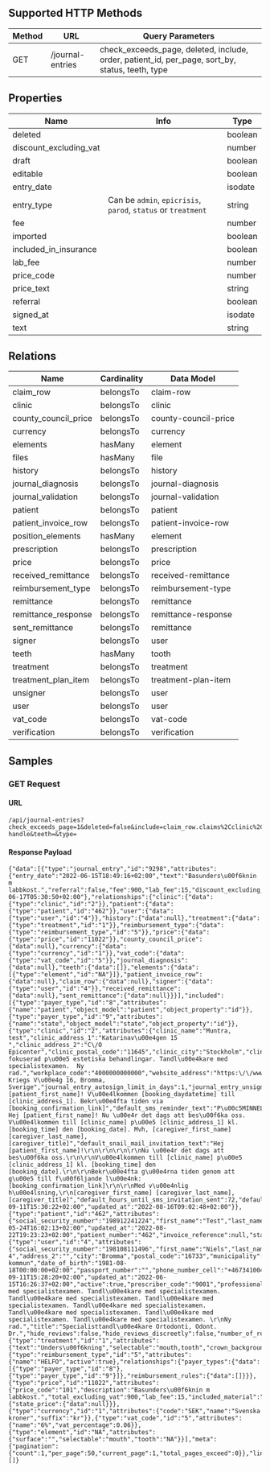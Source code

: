## Supported HTTP Methods
| Method | URL | Query Parameters |
| ------ | --- | ---------------- |
| GET | /journal-entries | check_exceeds_page, deleted, include, order, patient_id, per_page, sort_by, status, teeth, type |

## Properties
| Name | Info | Type |
| ---- | ---- | ---- |
| deleted |  | boolean |
| discount_excluding_vat |  | number |
| draft |  | boolean |
| editable |  | boolean |
| entry_date |  | isodate |
| entry_type | Can be `admin`, `epicrisis`, `parod`, `status` or `treatment` | string |
| fee |  | number |
| imported |  | boolean |
| included_in_insurance |  | boolean |
| lab_fee |  | number |
| price_code |  | number |
| price_text |  | string |
| referral |  | boolean |
| signed_at |  | isodate |
| text |  | string |


## Relations
| Name | Cardinality | Data Model |
| ---- | ----------- | ---------- |
| claim_row | belongsTo | claim-row |
| clinic | belongsTo | clinic |
| county_council_price | belongsTo | county-council-price |
| currency | belongsTo | currency |
| elements | hasMany | element |
| files | hasMany | file |
| history | belongsTo | history |
| journal_diagnosis | belongsTo | journal-diagnosis |
| journal_validation | belongsTo | journal-validation |
| patient | belongsTo | patient |
| patient_invoice_row | belongsTo | patient-invoice-row |
| position_elements | hasMany | element |
| prescription | belongsTo | prescription |
| price | belongsTo | price |
| received_remittance | belongsTo | received-remittance |
reimbursement_type | belongsTo | reimbursement-type |
| remittance | belongsTo | remittance |
| remittance_response | belongsTo | remittance-response |
| sent_remittance | belongsTo | remittance |
| signer | belongsTo | user |
| teeth | hasMany | tooth |
| treatment | belongsTo | treatment |
| treatment_plan_item | belongsTo | treatment-plan-item |
| unsigner | belongsTo | user |
| user | belongsTo | user |
| vat_code | belongsTo | vat-code |
| verification | belongsTo | verification |

## Samples
### GET Request
#### URL
```
/api/journal-entries?check_exceeds_page=1&deleted=false&include=claim_row.claims%2Cclinic%2Ccounty_council_price%2Ccurrency%2Celements%2Chistory%2Cjournal_diagnosis%2Cpatient%2Cpatient_invoice_row.patient_invoices%2Cprice.state_price%2Creceived_remittance%2Creimbursement_type%2Csent_remittance%2Csigner%2Cteeth%2Ctreatment%2Cuser%2Cvat_code&order=desc&patient_id=462&per_page=50&sort_by=entry_date&status=to-handle&teeth=&type=
```
#### Response Payload
```
{"data":[{"type":"journal_entry","id":"9298","attributes":{"entry_date":"2022-06-15T18:49:16+02:00","text":"Basunders\u00f6knin m labbkost.","referral":false,"fee":900,"lab_fee":15,"discount_excluding_vat":0,"entry_type":"treatment","included_in_insurance":false,"draft":false,"imported":false,"editable":false,"deleted":false,"signed_at":"2022-06-17T05:30:50+02:00"},"relationships":{"clinic":{"data":{"type":"clinic","id":"2"}},"patient":{"data":{"type":"patient","id":"462"}},"user":{"data":{"type":"user","id":"4"}},"history":{"data":null},"treatment":{"data":{"type":"treatment","id":"1"}},"reimbursement_type":{"data":{"type":"reimbursement_type","id":"5"}},"price":{"data":{"type":"price","id":"11022"}},"county_council_price":{"data":null},"currency":{"data":{"type":"currency","id":"1"}},"vat_code":{"data":{"type":"vat_code","id":"5"}},"journal_diagnosis":{"data":null},"teeth":{"data":[]},"elements":{"data":[{"type":"element","id":"NA"}]},"patient_invoice_row":{"data":null},"claim_row":{"data":null},"signer":{"data":{"type":"user","id":"4"}},"received_remittance":{"data":null},"sent_remittance":{"data":null}}}],"included":[{"type":"payer_type","id":"8","attributes":{"name":"patient","object_model":"patient","object_property":"id"}},{"type":"payer_type","id":"9","attributes":{"name":"state","object_model":"state","object_property":"id"}},{"type":"clinic","id":"2","attributes":{"clinic_name":"Muntra, test","clinic_address_1":"Katarinav\u00e4gen 15 ","clinic_address_2":"C\/O Epicenter","clinic_postal_code":"11645","clinic_city":"Stockholm","clinic_reference":null,"clinic_email_address":"a.haseeb19@gmail.com","clinic_phone_number":"+4632240541","clinic_phone_number_2":"+46734100450","clinic_phone_mobile":"+46734100450","clinic_fax":"","clinic_professional_statement":"Specialistklinik fokuserad p\u00e5 estetiska behandlingar. Tandl\u00e4kare med specialistexamen.  Ny rad.","workplace_code":"4000000000000","website_address":"https:\/\/www.muntra.se","booking_requires_two_factor_authentication":false,"active":true,"timezone":"Europe\/Stockholm","latitude":59.339073,"longitude":17.965555,"google_places_description":"Frans Kriegs V\u00e4g 16, Bromma, Sverige","journal_entry_autosign_limit_in_days":1,"journal_entry_unsign_limit_in_days":30,"default_sms_invitation_text":"Hej [patient_first_name]! V\u00e4lkommen [booking_daydatetime] till [clinic_address_1]. Bekr\u00e4fta tiden via [booking_confirmation_link]","default_sms_reminder_text":"P\u00c5MINNELSE: Hej [patient_first_name]! Nu \u00e4r det dags att bes\u00f6ka oss. V\u00e4lkommen till [clinic_name] p\u00e5 [clinic_address_1] kl. [booking_time] den [booking_date]. Mvh, [caregiver_first_name] [caregiver_last_name], [caregiver_title]","default_snail_mail_invitation_text":"Hej [patient_first_name]!\r\n\r\n\r\n\r\nNu \u00e4r det dags att bes\u00f6ka oss.\r\n\r\nV\u00e4lkommen till [clinic_name] p\u00e5 [clinic_address_1] kl. [booking_time] den [booking_date].\r\n\r\nBekr\u00e4fta g\u00e4rna tiden genom att g\u00e5 till f\u00f6ljande l\u00e4nk: [booking_confirmation_link]\r\n\r\nMed v\u00e4nlig h\u00e4lsning,\r\n[caregiver_first_name] [caregiver_last_name], [caregiver_title]","default_hours_until_sms_invitation_sent":72,"default_hours_before_sms_reminder_sent":48,"default_hours_until_snail_mail_invitation_sent":168,"allow_remittance_without_individual_recipient":true,"accepts_digital_remittance":true,"has_cbct":true,"created_at":"2017-09-11T15:30:22+02:00","updated_at":"2022-08-16T09:02:48+02:00"}},{"type":"patient","id":"462","attributes":{"social_security_number":"198912241224","first_name":"Test","last_name":"Testsson","maiden_name":null,"initials":null,"gender":null,"address_1":null,"address_2":null,"city":null,"postal_code":null,"municipality":null,"date_of_birth":null,"passport_number":null,"phone_number_cell":"+46708123123","phone_number_home":null,"phone_number_work":null,"fax_number":null,"e_mail_address":"test123@test.com","deleted":false,"created_at":"2022-05-24T16:02:13+02:00","updated_at":"2022-08-22T19:23:23+02:00","patient_number":"462","invoice_reference":null,"status":"active","wants_anestesia":false,"start_date_free_card":null,"end_date_free_card":null,"free_card_number":null,"county_council_certificate_number":null,"county_council_certificate_end_date":null,"euro_certificate_number":null,"protected_identity":false,"warning":false,"warning_text":null,"xray_id":null,"notes":null,"external_dentist":null,"external_hygienist":null,"auto_include_email_invitation":null,"auto_include_sms_invitation":null,"auto_include_sms_reminder":null,"auto_include_snail_mail_invitation":null,"prefers_not_to_be_contacted_by_clinic":false,"recurring":false,"referral_source":"localhost","teeth_count":null,"untreated_teeth_count":null,"signed_at":null}},{"type":"user","id":"4","attributes":{"social_security_number":"198108111496","first_name":"Niels","last_name":"Rask","maiden_name":"","initials":"NR","gender":"male","address_1":"Hejgatan 4","address_2":"","city":"Bromma","postal_code":"16733","municipality":"Bromma kommun","date_of_birth":"1981-08-18T00:00:00+02:00","passport_number":"","phone_number_cell":"+46734100450","phone_number_home":"+46840906890","phone_number_work":"+46840906890","fax_number":"","e_mail_address":"niels@muntra.se","deleted":null,"created_at":"2017-09-11T15:28:20+02:00","updated_at":"2022-06-15T16:26:37+02:00","active":true,"prescriber_code":"9001","professional_statement":"Tandl\u00e4kare med specialistexamen. Tandl\u00e4kare med specialistexamen. Tandl\u00e4kare med specialistexamen. Tandl\u00e4kare med specialistexamen. Tandl\u00e4kare med specialistexamen. Tandl\u00e4kare med specialistexamen. Tandl\u00e4kare med specialistexamen. Tandl\u00e4kare med specialistexamen. \r\nNy rad.","title":"Specialisttandl\u00e4kare Ortodonti, Odont. Dr.","hide_reviews":false,"hide_reviews_discreetly":false,"number_of_reviews":21,"overall_rating":4.38}},{"type":"treatment","id":"1","attributes":{"text":"Unders\u00f6kning","selectable":"mouth,tooth","crown_background_color":null,"crown_border_color":null,"root_background_color":null,"root_border_color":null,"clear_history":false,"surface_text":null,"surface_text_color":null,"tooth_status":null}},{"type":"reimbursement_type","id":"5","attributes":{"name":"HELFO","active":true},"relationships":{"payer_types":{"data":[{"type":"payer_type","id":"8"},{"type":"payer_type","id":"9"}]},"reimbursement_rules":{"data":[]}}},{"type":"price","id":"11022","attributes":{"price_code":"101","description":"Basunders\u00f6knin m labbkost.","total_excluding_vat":900,"lab_fee":15,"included_material":"test","multi_tooth":false,"class":"","deleted":false},"relationships":{"state_price":{"data":null}}},{"type":"currency","id":"1","attributes":{"code":"SEK","name":"Svenska kroner","suffix":"kr"}},{"type":"vat_code","id":"5","attributes":{"name":"6%","vat_percentage":0.06}},{"type":"element","id":"NA","attributes":{"surface":"","selectable":"mouth","tooth":"NA"}}],"meta":{"pagination":{"count":1,"per_page":50,"current_page":1,"total_pages_exceed":0}},"links":[]}
```
